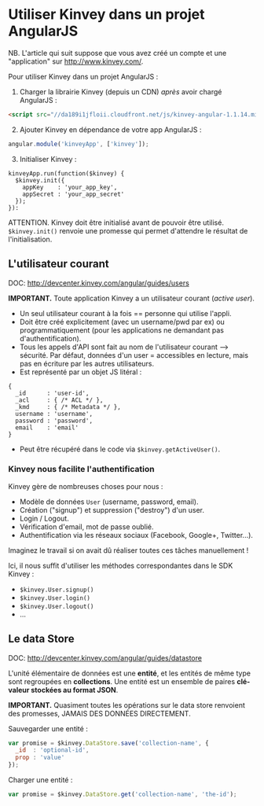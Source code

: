 Utiliser Kinvey dans un projet AngularJS
========================================

NB. L'article qui suit suppose que vous avez créé un compte et une "application" sur http://www.kinvey.com/.

Pour utiliser Kinvey dans un projet AngularJS :

1) Charger la librairie Kinvey (depuis un CDN) *après* avoir chargé AngularJS :

```html
<script src="//da189i1jfloii.cloudfront.net/js/kinvey-angular-1.1.14.min.js"></script>
```

2) Ajouter Kinvey en dépendance de votre app AngularJS :

```js
angular.module('kinveyApp', ['kinvey']);
```

3) Initialiser Kinvey :

```
kinveyApp.run(function($kinvey) {
  $kinvey.init({
    appKey    : 'your_app_key',
    appSecret : 'your_app_secret'
  });
}):
```

ATTENTION. Kinvey doit être initialisé avant de pouvoir être utilisé. `$kinvey.init()` renvoie une promesse qui permet d'attendre le résultat de l'initialisation.


L'utilisateur courant
---------------------

DOC: http://devcenter.kinvey.com/angular/guides/users

**IMPORTANT.** Toute application Kinvey a un utilisateur courant (*active user*).

- Un seul utilisateur courant à la fois == personne qui utilise l'appli.
- Doit être créé explicitement (avec un username/pwd par ex) ou programmatiquement (pour les applications ne demandant pas d'authentification).
- Tous les appels d'API sont fait au nom de l'utilisateur courant --> sécurité. Par défaut, données d'un user = accessibles en lecture, mais pas en écriture par les autres utilisateurs.
- Est représenté par un objet JS litéral :
```
{
  _id      : 'user-id',
  _acl     : { /* ACL */ },
  _kmd     : { /* Metadata */ },
  username : 'username',
  password : 'password',
  email    : 'email'
}
```
- Peut être récupéré dans le code via `$kinvey.getActiveUser()`.


### Kinvey nous facilite l'authentification

Kinvey gère de nombreuses choses pour nous :
- Modèle de données `User` (username, password, email).
- Création ("signup") et suppression ("destroy") d'un user.
- Login / Logout.
- Vérification d'email, mot de passe oublié.
- Authentification via les réseaux sociaux (Facebook, Google+, Twitter...).

Imaginez le travail si on avait dû réaliser toutes ces tâches manuellement !

Ici, il nous suffit d'utiliser les méthodes correspondantes dans le SDK Kinvey :
- `$kinvey.User.signup()`
- `$kinvey.User.login()`
- `$kinvey.User.logout()`
- ...


Le data Store
-------------

DOC: http://devcenter.kinvey.com/angular/guides/datastore

L'unité élémentaire de données est une **entité**, et les entités de même type sont regroupées en **collections**. Une entité est un ensemble de paires **clé-valeur stockées au format JSON**.

**IMPORTANT.** Quasiment toutes les opérations sur le data store renvoient des promesses, JAMAIS DES DONNÉES DIRECTEMENT.

Sauvegarder une entité :

```js
var promise = $kinvey.DataStore.save('collection-name', {
  _id  : 'optional-id',
  prop : 'value'
});
```

Charger une entité :

```js
var promise = $kinvey.DataStore.get('collection-name', 'the-id');
```
